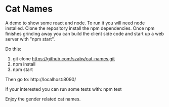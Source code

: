 # Cat Names
A demo to show some react and node. To run it you will need node installed. Clone the repository install the npm dependencies. 
Once npm finishes grinding away you can build the client side code and start up a web server with "npm start".

Do this:

1. git clone https://github.com/szabv/cat-names.git
2. npm install 
3. npm start 

Then go to: 
http://localhost:8090/

If your interested you can run some tests with: 
npm test

Enjoy the gender related cat names.
